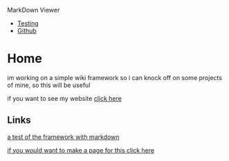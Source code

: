 <!-- Favicon: https://pingey.neocities.org/jinx.jpg -->
<!-- Title -->
MarkDown Viewer
<!-- Table of Contents -->
- [Testing](#/README)
- [Github](https://github.com/Pingey/pingeytest)

<!-- Document Content -->
# Home

im working on a simple wiki framework so i can knock off on some projects of mine, so this will be useful

if you want to see my website [click here](/)

## Links

[a test of the framework with markdown](#/README)

[if you would want to make a page for this click here](#/doc)
